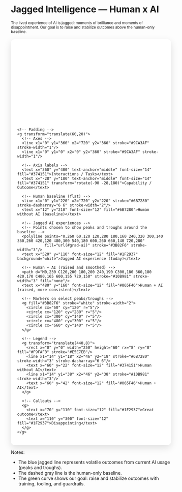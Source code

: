 # Jagged Intelligence — Human x AI

<small>The lived experience of AI is jagged: moments of brilliance and moments of disappointment. Our goal is to raise and stabilize outcomes above the human-only baseline.</small>

<div style="margin-top: 16px; background: white; padding: 20px; border-radius: 12px; box-shadow: 0 8px 24px rgba(0,0,0,0.12);">
  <svg viewBox="0 0 800 420" width="100%" height="auto" role="img" aria-label="Infographic showing jagged AI experiences, human baseline, and improved Human+AI trajectory">
    <defs>
      <linearGradient id="grad-ai" x1="0" x2="0" y1="0" y2="1">
        <stop offset="0%" stop-color="#3b82f6" stop-opacity="0.15"/>
        <stop offset="100%" stop-color="#3b82f6" stop-opacity="0"/>
      </linearGradient>
    </defs>

    <!-- Padding -->
    <g transform="translate(60,20)">
      <!-- Axes -->
      <line x1="0" y1="360" x2="720" y2="360" stroke="#9CA3AF" stroke-width="1"/>
      <line x1="0" y1="0" x2="0" y2="360" stroke="#9CA3AF" stroke-width="1"/>

      <!-- Axis labels -->
      <text x="360" y="400" text-anchor="middle" font-size="14" fill="#374151">Interactions / Tasks</text>
      <text x="-28" y="180" text-anchor="middle" font-size="14" fill="#374151" transform="rotate(-90 -28,180)">Capability / Outcome</text>

      <!-- Human baseline (flat) -->
      <line x1="0" y1="220" x2="720" y2="220" stroke="#6B7280" stroke-dasharray="6 6" stroke-width="2"/>
      <text x="12" y="210" font-size="12" fill="#6B7280">Human without AI (baseline)</text>

      <!-- Jagged AI experiences -->
      <!-- Points chosen to show peaks and troughs around the baseline -->
      <polyline points="0,260 60,120 120,280 180,160 240,320 300,140 360,260 420,120 480,300 540,180 600,260 660,140 720,280"
                fill="url(#grad-ai)" stroke="#3B82F6" stroke-width="3"/>
      <text x="520" y="110" font-size="12" fill="#1F2937" background="white">Jagged AI experience (today)</text>

      <!-- Human + AI (raised and smoothed) -->
      <path d="M0,230 C120,200 180,200 240,190 C300,180 360,180 420,170 C480,165 600,155 720,150" stroke="#10B981" stroke-width="3" fill="none"/>
      <text x="480" y="160" font-size="12" fill="#065F46">Human + AI (raised, more consistent)</text>

      <!-- Markers on select peaks/troughs -->
      <g fill="#3B82F6" stroke="white" stroke-width="2">
        <circle cx="60" cy="120" r="5"/>
        <circle cx="120" cy="280" r="5"/>
        <circle cx="300" cy="140" r="5"/>
        <circle cx="480" cy="300" r="5"/>
        <circle cx="660" cy="140" r="5"/>
      </g>

      <!-- Legend -->
      <g transform="translate(440,8)">
        <rect x="0" y="0" width="250" height="60" rx="8" ry="8" fill="#F9FAFB" stroke="#E5E7EB"/>
        <line x1="14" y1="18" x2="46" y2="18" stroke="#6B7280" stroke-width="3" stroke-dasharray="6 6"/>
        <text x="60" y="22" font-size="12" fill="#374151">Human without AI</text>
        <line x1="14" y1="38" x2="46" y2="38" stroke="#10B981" stroke-width="3"/>
        <text x="60" y="42" font-size="12" fill="#065F46">Human + AI</text>
      </g>

      <!-- Callouts -->
      <g>
        <text x="70" y="110" font-size="12" fill="#1F2937">Great outcome</text>
        <text x="110" y="300" font-size="12" fill="#1F2937">Disappointing</text>
      </g>
    </g>
  </svg>
</div>

Notes:
- The blue jagged line represents volatile outcomes from current AI usage (peaks and troughs).
- The dashed gray line is the human-only baseline.
- The green curve shows our goal: raise and stabilize outcomes with training, tooling, and guardrails.

